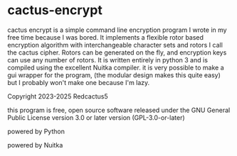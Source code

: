 # cactus-encrypt
cactus encrypt is a simple command line encryption program I wrote in my free time because I was bored. It implements a 
flexible rotor based encryption algorithm with interchangeable character sets and rotors I call the cactus cipher. 
Rotors can be generated on the fly, and encryption keys can use any number of rotors. It is written entirely in python 3
and is compiled using the excellent Nuitka compiler. it is very possible to make a gui wrapper for the program, 
(the modular design makes this quite easy) but I probably won't make one because I'm lazy. 

Copyright 2023-2025 Redcactus5

this program is free, open source software released under the GNU General Public License version 3.0 or later version (GPL-3.0-or-later)

powered by Python

powered by Nuitka